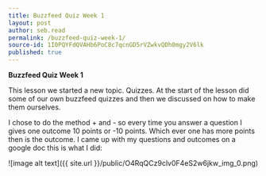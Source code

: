 ```yaml
---
title: Buzzfeed Quiz Week 1
layout: post
author: seb.read
permalink: /buzzfeed-quiz-week-1/
source-id: 1I0PQYFdQVAHb6PoC8c7qcnGD5rVZwkvQDh0mgy2V6lk
published: true
---
```

**Buzzfeed Quiz Week 1**

This lesson we started a new topic. Quizzes. At the start of the lesson did some of our own buzzfeed quizzes and then we discussed on how to make them ourselves.

I chose to do the method + and - so every time you answer a question I gives one outcome 10 points or -10 points. Which ever one has more points then is the outcome. I came up with my questions and outcomes on a google doc this is what I did:

![image alt text]({{ site.url }}/public/O4RqQCz9clv0F4eS2w6jkw_img_0.png)

